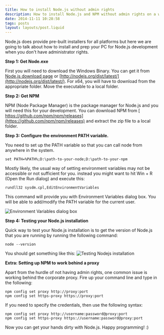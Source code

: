 ```yaml
---
title: How to install Node.js without admin rights
description: How to install Node.js and NPM without admin rights on a windows PC for development
date: 2014-11-11 10:28:58
tags: posts
layout: layouts/post.liquid
---
```


Node.js does provide pre-built installers for all platforms but here we are going to talk about how to install and prep your PC for Node.js development when you don't have administrator rights.

**Step 1: Get Node.exe**

First you will need to download the Windows Binary. You can get it from [Node.js download page](http://nodejs.org/download/) or [http://nodejs.org/dist/latest/](http://nodejs.org/dist/latest/). For x64, you will have to download from the appropriate folder. Move the executable to a local folder.

**Step 2: Get NPM**

NPM (Node Package Manager) is the package manager for Node.js and you will need this for your development. You can download NPM from [ https://github.com/npm/npm/releases](https://github.com/npm/npm/releases) and extract the zip file to a local folder.

**Step 3: Configure the environment PATH variable.**

You need to set up the PATH variable so that you can call node from anywhere in the system.

```
set PATH=%PATH%;D:\path-to-your-node;D:\path-to-your-npm
```

Mostly likely, the usual way of setting environment variables may not be accessible or not sufficient for you. instead you might want to hit Win + R (Open the Run dialog) and execute this:

```
rundll32 sysdm.cpl,EditEnvironmentVariables
```

This command will provide you with Environment Variables dialog box. You will be able to add/modify the PATH variable for the current user.

<img class="rounded-lg" src="/images/nodejs/environment.png" alt="Environment Variables dialog box" />

**Step 4: Testing your Node.js installation**

Quick way to test your Node.js installation is to get the version of Node.js that you are running by running the following command:

```
node --version
```

You should get something like this:
<img class="img-responsive image-center thumbnail" src="/images/nodejs/nodejs-version.png" alt="Testing Nodejs installation" />

**Extra: Setting up NPM to work behind a proxy**

Apart from the hurdle of not having admin rights, one common issue is working behind the corporate proxy. Fire up your command line and type in the following:

```
npm config set proxy http://proxy:port
npm config set https-proxy https://proxy:port
```

If you need to specify the credentials, then use the following syntax:

```
npm config set proxy http://username:password@proxy:port
npm config set https-proxy https://username:password@proxy:port
```

Now you can get your hands dirty with Node.js. Happy programming! :)
